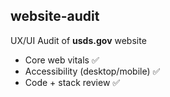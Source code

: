 ## website-audit
UX/UI Audit of **usds.gov** website

- Core web vitals ✅
- Accessibility (desktop/mobile) ✅
- Code + stack review ✅
